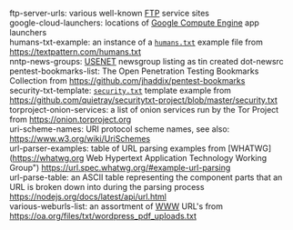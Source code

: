ftp-server-urls: various well-known [FTP](https://en.wikipedia.org/wiki/File_Transfer_Protocol) service sites  
google-cloud-launchers: locations of [Google Compute Engine](https://cloud.google.com/compute/docs "Google Compute Engine Documentation") app launchers  
humans-txt-example: an instance of a [`humans.txt`](http://humanstxt.org) example file from <https://textpattern.com/humans.txt>  
nntp-news-groups: [USENET](http://www.usenet.org/) newsgroup listing as tin created dot-newsrc  
pentest-bookmarks-list: The Open Penetration Testing Bookmarks Collection from <https://github.com/jhaddix/pentest-bookmarks>  
security-txt-template: [`security.txt`](https://securitytxt.org/) template example from <https://github.com/quietray/securitytxt-project/blob/master/security.txt>  
torproject-onion-services: a list of onion services run by the Tor Project from <https://onion.torproject.org>  
uri-scheme-names: URI protocol scheme names, see also: <https://www.w3.org/wiki/UriSchemes>  
url-parser-examples: table of URL parsing examples from [WHATWG](https://whatwg.org Web Hypertext Application Technology Working Group") <https://url.spec.whatwg.org/#example-url-parsing>  
url-parse-table: an ASCII table representing the component parts that an URL is broken down into during the parsing process <https://nodejs.org/docs/latest/api/url.html>  
various-weburls-list: an assortment of [WWW](https://en.wikipedia.org/wiki/World_Wide_Web "World Wide Web") URL's from <https://oa.org/files/txt/wordpress_pdf_uploads.txt>  
